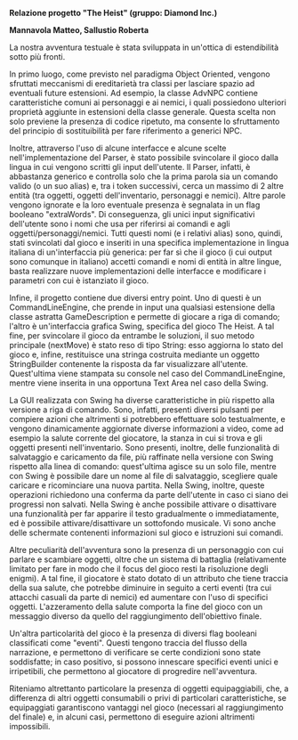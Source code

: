 **Relazione progetto "The Heist" (gruppo: Diamond Inc.)**

**Mannavola Matteo, Sallustio Roberta**

La nostra avventura testuale è stata sviluppata in un'ottica di estendibilità sotto più fronti.

In primo luogo, come previsto nel paradigma Object Oriented, vengono sfruttati meccanismi di ereditarietà tra classi per lasciare spazio ad eventuali future estensioni. Ad esempio, la classe AdvNPC contiene caratteristiche comuni ai personaggi e ai nemici, i quali possiedono ulteriori proprietà aggiunte in estensioni della classe generale. Questa scelta non solo previene la presenza di codice ripetuto, ma consente lo sfruttamento del principio di sostituibilità per fare riferimento a generici NPC.

Inoltre, attraverso l'uso di alcune interfacce e alcune scelte nell'implementazione del Parser, è stato possibile svincolare il gioco dalla lingua in cui vengono scritti gli input dell'utente. Il Parser, infatti, è abbastanza generico e controlla solo che la prima parola sia un comando valido (o un suo alias) e, tra i token successivi, cerca un massimo di 2 altre entità (tra oggetti, oggetti dell'inventario, personaggi e nemici). Altre parole vengono ignorate e la loro eventuale presenza è segnalata in un flag booleano "extraWords". Di conseguenza, gli unici input significativi dell'utente sono i nomi che usa per riferirsi ai comandi e agli oggetti/personaggi/nemici. Tutti questi nomi (e i relativi alias) sono, quindi, stati svincolati dal gioco e inseriti in una specifica implementazione in lingua italiana di un'interfaccia più generica: per far sì che il gioco (i cui output sono comunque in italiano) accetti comandi e nomi di entità in altre lingue, basta realizzare nuove implementazioni delle interfacce e modificare i parametri con cui è istanziato il gioco.

Infine, il progetto contiene due diversi entry point. Uno di questi è un CommandLineEngine, che prende in input una qualsiasi estensione della classe astratta GameDescription e permette di giocare a riga di comando; l'altro è un'interfaccia grafica Swing, specifica del gioco The Heist. A tal fine, per svincolare il gioco da entrambe le soluzioni, il suo metodo principale (nextMove) è stato reso di tipo String: esso aggiorna lo stato del gioco e, infine, restituisce una stringa costruita mediante un oggetto StringBuilder contenente la risposta da far visualizzare all'utente. Quest'ultima viene stampata su console nel caso del CommandLineEngine, mentre viene inserita in una opportuna Text Area nel caso della Swing.

La GUI realizzata con Swing ha diverse caratteristiche in più rispetto alla versione a riga di comando. Sono, infatti, presenti diversi pulsanti per compiere azioni che altrimenti si potrebbero effettuare solo testualmente, e vengono dinamicamente aggiornate diverse informazioni a video, come ad esempio la salute corrente del giocatore, la stanza in cui si trova e gli oggetti presenti nell'inventario. Sono presenti, inoltre, delle funzionalità di salvataggio e caricamento da file, più raffinate nella versione con Swing rispetto alla linea di comando: quest'ultima agisce su un solo file, mentre con Swing è possibile dare un nome al file di salvataggio, scegliere quale caricare e ricominciare una nuova partita. Nella Swing, inoltre, queste operazioni richiedono una conferma da parte dell'utente in caso ci siano dei progressi non salvati. Nella Swing è anche possibile attivare o disattivare una funzionalità per far apparire il testo gradualmente o immediatamente, ed è possibile attivare/disattivare un sottofondo musicale. Vi sono anche delle schermate contenenti informazioni sul gioco e istruzioni sui comandi.

Altre peculiarità dell'avventura sono la presenza di un personaggio con cui parlare e scambiare oggetti, oltre che un sistema di battaglia (relativamente limitato per fare in modo che il focus del gioco resti la risoluzione degli enigmi). A tal fine, il giocatore è stato dotato di un attributo che tiene traccia della sua salute, che potrebbe diminuire in seguito a certi eventi (tra cui attacchi casuali da parte di nemici) ed aumentare con l'uso di specifici oggetti. L'azzeramento della salute comporta la fine del gioco con un messaggio diverso da quello del raggiungimento dell'obiettivo finale.

Un'altra particolarità del gioco è la presenza di diversi flag booleani classificati come "eventi". Questi tengono traccia del flusso della narrazione, e permettono di verificare se certe condizioni sono state soddisfatte; in caso positivo, si possono innescare specifici eventi unici e irripetibili, che permettono al giocatore di progredire nell'avventura.

Riteniamo altrettanto particolare la presenza di oggetti equipaggiabili, che, a differenza di altri oggetti consumabili o privi di particolari caratteristiche, se equipaggiati garantiscono vantaggi nel gioco (necessari al raggiungimento del finale) e, in alcuni casi, permettono di eseguire azioni altrimenti impossibili.
